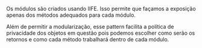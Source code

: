 
Os módulos são criados usando IIFE. Isso permite que façamos a exposição apenas dos métodos
adequados para cada módulo.

Além de permitir a modularização, esse pattern facilita a política de privacidade dos objetos em questão pois
podemos escolher como serão os retornos e como cada método trabalhará dentro de cada módulo.